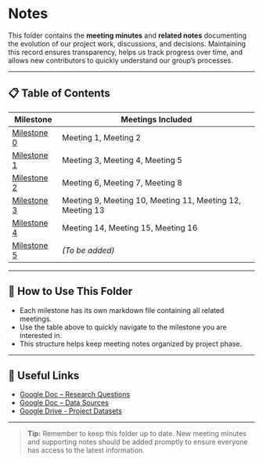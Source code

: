 # Notes

This folder contains the **meeting minutes** and **related notes** documenting
the evolution of our project work, discussions, and decisions. Maintaining
this record ensures transparency, helps us track progress over time, and allows
new contributors to quickly understand our group’s processes.

---

## 📋 Table of Contents

| Milestone   | Meetings Included                        |
|-------------|------------------------------------------|
| [Milestone 0](milestone_0_meetings.md) | Meeting 1, Meeting 2              |
| [Milestone 1](milestone_1_meetings.md) | Meeting 3, Meeting 4, Meeting 5   |
| [Milestone 2](milestone_2_meetings.md) | Meeting 6, Meeting 7, Meeting 8   |
| [Milestone 3](milestone_3_meetings.md) | Meeting 9, Meeting 10, Meeting 11, Meeting 12, Meeting 13|
| [Milestone 4](milestone_4_meetings.md) | Meeting 14, Meeting 15, Meeting 16|
| [Milestone 5](milestone_5_meetings.md) | *(To be added)*                  |

---

## 📝 How to Use This Folder

- Each milestone has its own markdown file containing all related meetings.
- Use the table above to quickly navigate to the milestone you are interested in.
- This structure helps keep meeting notes organized by project phase.

---

## 🔗 Useful Links

- [Google Doc – Research Questions](https://docs.google.com/document/d/1Wo8sHQ3FvOEXaQ5oRqN3xzSI-P6H3Mz-ySBnWYSa9dc/edit?usp=drive_link)
- [Google Doc – Data Sources](https://docs.google.com/document/d/11pR0F8tgTHbgsqUsMzOBHPtQhzYu4xCNwCvyAxpAn_M/edit?tab=t.0)
- [Google Drive - Project Datasets](https://drive.google.com/drive/u/0/folders/1gv42BRnm6blapzoDEbYbFf6M1IXZJXcL)

---

> **Tip:** Remember to keep this folder up to date. New meeting minutes and
> supporting notes should be added promptly to ensure everyone has access to the
> latest information.
